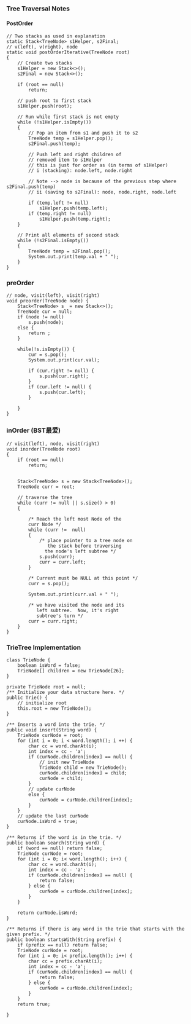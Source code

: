 
### Tree Traversal Notes
	
#### PostOrder 	
    // Two stacks as used in explanation
    static Stack<TreeNode> s1Helper, s2Final;
    // v(left), v(right), node
    static void postOrderIterative(TreeNode root)
    {
        // Create two stacks
        s1Helper = new Stack<>();
        s2Final = new Stack<>();
	
        if (root == null)
            return;
	
        // push root to first stack
        s1Helper.push(root);
	
        // Run while first stack is not empty
        while (!s1Helper.isEmpty())
        {
            // Pop an item from s1 and push it to s2
            TreeNode temp = s1Helper.pop();
            s2Final.push(temp);
	
            // Push left and right children of
            // removed item to s1Helper
            // this is just for order as (in terms of s1Helper)
            // i (stacking): node.left, node.right
	
            // Note --> node is because of the previous step where s2Final.push(temp)
            // ii (saving to s2Final): node, node.right, node.left
	
            if (temp.left != null)
                s1Helper.push(temp.left);
            if (temp.right != null)
                s1Helper.push(temp.right);
        }
	
        // Print all elements of second stack
        while (!s2Final.isEmpty())
        {
            TreeNode temp = s2Final.pop();
            System.out.print(temp.val + " ");
        }
    }
    
### preOrder
	
    // node, visit(left), visit(right)
    void preorder(TreeNode node) {
        Stack<TreeNode> s  = new Stack<>();
        TreeNode cur = null;
        if (node != null)
            s.push(node);
        else {
            return ;
        }
	
        while(!s.isEmpty()) {
            cur = s.pop();
            System.out.print(cur.val);
	
            if (cur.right != null) {
                s.push(cur.right);
            }
            if (cur.left != null) {
                s.push(cur.left);
            }
	
        }
    }
    
###	inOrder (BST最爱)
    // visit(left), node, visit(right)
    void inorder(TreeNode root)
    {
        if (root == null)
            return;
	
	
        Stack<TreeNode> s = new Stack<TreeNode>();
        TreeNode curr = root;
	
        // traverse the tree
        while (curr != null || s.size() > 0)
        {
	
            /* Reach the left most Node of the
            curr Node */
            while (curr !=  null)
            {
                /* place pointer to a tree node on
                   the stack before traversing
                  the node's left subtree */
                s.push(curr);
                curr = curr.left;
            }
	
            /* Current must be NULL at this point */
            curr = s.pop();
	
            System.out.print(curr.val + " ");
	
            /* we have visited the node and its
               left subtree.  Now, it's right
               subtree's turn */
            curr = curr.right;
        }
    }
	
	
### TrieTree Implementation
    class TrieNode {
        boolean isWord = false;
        TrieNode[] children = new TrieNode[26];
    }
    
    private TrieNode root = null;
    /** Initialize your data structure here. */
    public Trie() {
        // initialize root
        this.root = new TrieNode();
    }
    
    /** Inserts a word into the trie. */
    public void insert(String word) {
        TrieNode curNode = root;
        for (int i = 0; i < word.length(); i ++) {
            char cc = word.charAt(i);
            int index = cc - 'a';
            if (curNode.children[index] == null) {
                // init new TrieNode 
                TrieNode child = new TrieNode();                
                curNode.children[index] = child;
                curNode = child;
            }
            // update curNode
            else {
                curNode = curNode.children[index];
            }
        }
        // update the last curNode
        curNode.isWord = true;
    }
    
    /** Returns if the word is in the trie. */
    public boolean search(String word) {
        if (word == null) return false;
        TrieNode curNode = root;
        for (int i = 0; i< word.length(); i++) {
            char cc = word.charAt(i);
            int index = cc - 'a';
            if (curNode.children[index] == null) {
                return false;
            } else {                
                curNode = curNode.children[index];
            }
        }
        
        return curNode.isWord;
    }
    
    /** Returns if there is any word in the trie that starts with the given prefix. */
    public boolean startsWith(String prefix) {
        if (prefix == null) return false;
        TrieNode curNode = root;
        for (int i = 0; i< prefix.length(); i++) {
            char cc = prefix.charAt(i);
            int index = cc - 'a';
            if (curNode.children[index] == null) {
                return false;
            } else {                
                curNode = curNode.children[index];               
            }
        }        
        return true;        
        
    }
